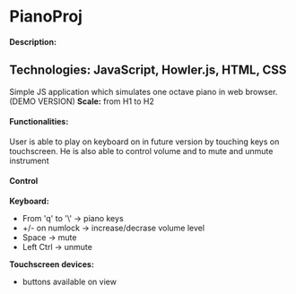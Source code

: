 # PianoProj

#### Description:
## Technologies: JavaScript, Howler.js, HTML, CSS
Simple JS application which simulates one octave piano in web browser. 
(DEMO VERSION)
**Scale:** from H1 to H2

#### Functionalities:
User is able to play on keyboard on in future version by touching keys on touchscreen. He is also able to control volume and to mute and unmute instrument

#### Control
**Keyboard:**
* From 'q' to '\\' -> piano keys
* +/- on numlock -> increase/decrase volume level
* Space -> mute
* Left Ctrl -> unmute

**Touchscreen devices:**
* buttons available on view

